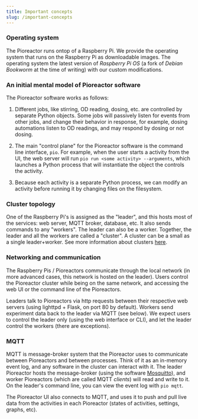 ```yaml
---
title: Important concepts
slug: /important-concepts
---
```


### Operating system

The Pioreactor runs ontop of a Raspberry Pi. We provide the operating system that runs on the Raspberry Pi as downloadable images. The operating system the latest version of _Raspberry Pi OS_ (a fork of _Debian Bookworm_ at the time of writing) with our custom modifications.

### An initial mental model of Pioreactor software

The Pioreactor software works as follows:

1. Different jobs, like stirring, OD reading, dosing, etc. are controlled by separate Python objects. Some jobs will passively listen for events from other jobs, and change their behavior in response, for example, dosing automations listen to OD readings, and may respond by dosing or not dosing.

2. The main "control plane" for the Pioreactor software is the command line interface, `pio`. For example, when the user starts a activity from the UI, the web server will run `pio run <some activity> --arguments`, which launches a Python process that will instantiate the object the controls the activity.

3. Because each activity is a separate Python process, we can modify an activity before running it by changing files on the filesystem.


### Cluster topology

One of the Raspberry Pi's is assigned as the "leader", and this hosts most of the services: web server, MQTT broker, database, etc. It also sends commands to any "workers". The leader can also be a worker. Together, the leader and all the workers are called a "cluster". A cluster can be a small as a single leader+worker. See more information about clusters [here](/user-guide/create-cluster).


### Networking and communication

The Raspberry Pis / Pioreactors communicate through the local network (in more advanced cases, this network is hosted on the leader). Users control the Pioreactor cluster while being on the same network, and accessing the web UI or the command line of the Pioreactors.

Leaders talk to Pioreactors via http requests between their respective web servers (using lighttpd + Flask, on port 80 by default). Workers send experiment data back to the leader via MQTT (see below). We expect users to control the leader only (using the web interface or CLI), and let the leader control the workers (there are exceptions).


### MQTT

MQTT is message-broker system that the Pioreactor uses to communicate between Pioreactors and between processes. Think of it as an in-memory event log, and any software in the cluster can interact with it. The leader Pioreactor hosts the message-broker (using the software [Mosquitto](https://mosquitto.org/)), and worker Pioreactors (which are called MQTT _clients_) will read and write to it. On the leader's command line, you can view the event log with `pio mqtt`.

The Pioreactor UI also connects to MQTT, and uses it to push and pull live data from the activities in each Pioreactor (states of activities, settings, graphs, etc).

